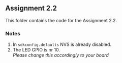 ## Assignment 2.2

This folder contains the code for the Assignment 2.2. 


### Notes 

1. In `sdkconfig.defaults` NVS is already disabled.
2. The LED GPIO is nr 10.<br>
   _Please change this accordingly to your board_